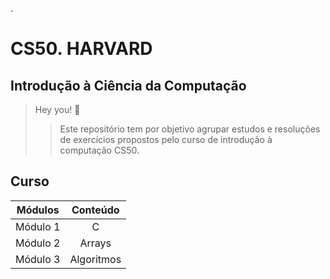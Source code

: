.

# CS50. HARVARD 

## Introdução à Ciência da Computação

>  Hey you! 🤙
> 
>> Este repositório tem por objetivo agrupar estudos e resoluções de exercícios propostos pelo curso de introdução à computação CS50.

## Curso

| Módulos  | Conteúdo |
| ------------- |:-------------:|
| Módulo 1      | C     |
| Módulo 2      | Arrays     |
| Módulo 3      | Algoritmos   |

